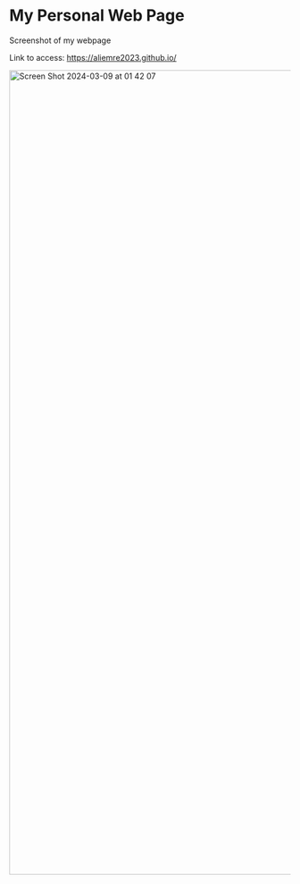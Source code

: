 
<h1>My Personal Web Page</h1>

<p>Screenshot of my webpage</p>
<p>Link to access: <a href="https://aliemre2023.github.io/" target="_blank">https://aliemre2023.github.io/</a></p>

<img width="1440" alt="Screen Shot 2024-03-09 at 01 42 07" src="https://github.com/aliemre2023/aliemre2023.github.io/assets/93014021/7854f75c-dff7-4ad5-91ce-86705b473776">

<!--
<p>I grew the buisness 😎</p>
<a href="https://aliemre2023.000webhostapp.com/">https://aliemre2023.000webhostapp.com/</a>
-->
